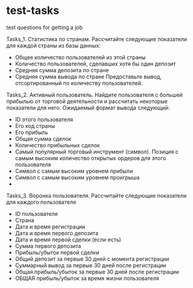 # test-tasks
test questions for getting a job

Tasks_1. Статистика по странам. Рассчитайте следующие показатели для каждой страны из базы данных:
- Общее количество пользователей из этой страны
- Количество пользователей, сделавших хотя бы один депозит
- Средняя сумма депозита по стране
- Средняя сумма вывода по стране
Предоставьте вывод, отсортированный по количеству пользователей.

Tasks_2. Активный пользователь. Найдите пользователя с большей прибылью от торговой деятельности и
рассчитать некоторые показатели для него. Ожидаемый формат вывода следующий:
- ID этого пользователя
- Его код страны
- Его прибыль
- Общая сумма сделок
- Количество прибыльных сделок
- Самый популярный торговый инструмент (символ). Позиция с самым высоким
количество открытых ордеров для этого пользователя
- Символ с самым высоким уровнем прибыли
- Символ с самым высоким уровнем проигрыша
- 
Tasks_3. Воронка пользователя. Рассчитайте следующие показатели для каждого пользователя
- ID пользователя
- Страна
- Дата и время регистрации
- Дата и время первого депозита
- Дата и время первой сделки (если есть)
- Сумма первого депозита
- Прибыль/убыток первой сделки
- Общий депозит за первые 30 дней с момента регистрации
- Суммарный вывод за первые 30 дней после регистрации
- Общая прибыль/убыток за первые 30 дней после регистрации
- ОБЩАЯ прибыль/убыток за время жизни пользователя
